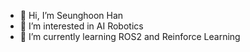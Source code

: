- 👋 Hi, I’m Seunghoon Han
- 👀 I’m interested in AI Robotics
- 🌱 I’m currently learning ROS2 and Reinforce Learning

<!---
- 💞️ I’m looking to collaborate on ...
- 📫 How to reach me ...


Seunghoon-kr/Seunghoon-kr is a ✨ special ✨ repository because its `README.md` (this file) appears on your GitHub profile.
You can click the Preview link to take a look at your changes.
--->
